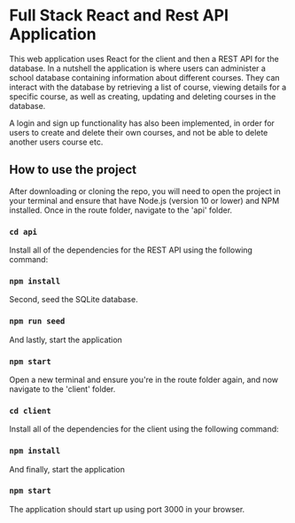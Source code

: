 # Full Stack React and Rest API Application

This web application uses React for the client and then a REST API for the database. In a nutshell the application is where users can administer a school database containing information about different courses. They can interact with the database by retrieving a list of course, viewing details for a specific course, as well as creating, updating and deleting courses in the database. 

A login and sign up functionality has also been implemented, in order for users to create and delete their own courses, and not be able to delete another users course etc.

## How to use the project

After downloading or cloning the repo, you will need to open the project in your terminal and ensure that have Node.js (version 10 or lower) and NPM installed. Once in the route folder, navigate to the 'api' folder.

### `cd api`

Install all of the dependencies for the REST API using the following command:

### `npm install`

Second, seed the SQLite database.

### `npm run seed`

And lastly, start the application

### `npm start`

Open a new terminal and ensure you're in the route folder again, and now navigate to the 'client' folder. 

### `cd client`

Install all of the dependencies for the client using the following command:

### `npm install`

And finally, start the application

### `npm start`


The application should start up using port 3000 in your browser.